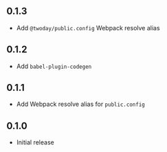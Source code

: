 ## 0.1.3

- Add `@twoday/public.config` Webpack resolve alias

## 0.1.2

- Add `babel-plugin-codegen`

## 0.1.1

- Add Webpack resolve alias for `public.config`

## 0.1.0

- Initial release
